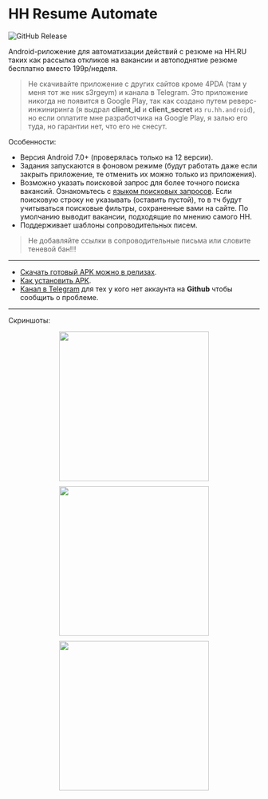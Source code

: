 # HH Resume Automate

![GitHub Release](https://img.shields.io/github/v/release/s3rgeym/hh-resume-automate)

Android-риложение для автоматизации действий с резюме на HH.RU таких как рассылка откликов на вакансии и
автоподнятие резюме бесплатно вместо 199р/неделя.

> Не скачивайте приложение с других сайтов кроме 4PDA (там у меня тот же ник s3rgeym) и канала в Telegram. Это приложение никогда не появится в Google Play, так как создано путем реверс-инжиниринга (я выдрал **client_id** и **client_secret** из `ru.hh.android`), но если оплатите мне разработчика на Google Play, я залью его туда, но гарантии нет, что его не снесут.

Особенности:

* Версия Android 7.0+ (проверялась только на 12 версии).
* Задания запускаются в фоновом режиме (будут работать даже если закрыть приложение, те отменить их можно только из приложения).
* Возможно указать поисковой запрос для более точного поиска вакансий. Ознакомьтесь с [языком поисковых запросов](https://hh.ru/article/1175). Если поисковую строку не указывать (оставить пустой), то в тч будут учитываться поисковые фильтры, сохраненные вами на сайте. По умолчанию выводит вакансии, подходящие по мнению самого HH.
* Поддерживает шаблоны сопроводительных писем.

> Не добавляйте ссылки в сопроводительные письма или словите теневой бан!!! 

---

- [Скачать готовый APK можно в релизах](../../releases).
- [Как установить APK](https://hi-tech.mail.ru/review/102312-kak-ustanovit-apk-na-android/).
- [Канал в Telegram](https://t.me/hh_resume_automate) для тех у кого нет аккаунта на **Github** чтобы сообщить о проблеме.

---

Скриншоты:

<div style="display: flex; flex-wrap: wrap; justify-content: center; gap: 10px;">
  <img src="https://github.com/user-attachments/assets/2db417dc-d905-449b-919e-0198108e0701" width="300px">
  <img src="https://github.com/user-attachments/assets/e206b347-5669-4dbb-bf16-2101f123825a" width="300px">
  <img src="https://github.com/user-attachments/assets/17094570-cf25-4450-83bd-4808769d3ce5" width="300px">
</div>
